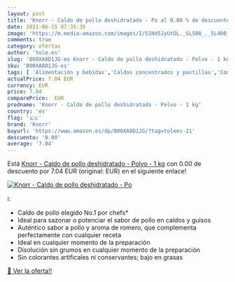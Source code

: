 ```yaml
---
layout: post
title: 'Knorr - Caldo de pollo deshidratado - Po al 0.00 % de descuento'
date: 2021-06-15 07:35:35
image: 'https://m.media-amazon.com/images/I/51Nd5JyUtOL._SL500_._SL400_.jpg'
comments: true
category: ofertas
author: 'tole.es'
slug: 'B00XA8D1JG-es Knorr - Caldo de pollo deshidratado - Polvo - 1 kg'
sku: 'B00XA8D1JG-es'
tags: [ 'Alimentación y bebidas','Caldos concentrados y pastillas','Conservas','Conservas de caldos','caldo','de','knorr','pollo', ]
actualPrice: 7.04 EUR
currency: EUR
price: 7.04
comparePrice:  EUR
prodname: 'Knorr - Caldo de pollo deshidratado - Polvo - 1 kg'
country: 'es'
flag: '🇪🇸'
brand: 'Knorr'
buyurl: 'https://www.amazon.es/dp/B00XA8D1JG/?tag=tolees-21'
descuento: '0.00'
average: '7.04'
---
```


Está [Knorr - Caldo de pollo deshidratado - Polvo - 1 kg](https://www.amazon.es/dp/B00XA8D1JG/?tag=tolees-21) con 0.00 de descuento por 7.04 EUR (original:  EUR) en el siguiente enlace!

[![Knorr - Caldo de pollo deshidratado - Po](https://m.media-amazon.com/images/I/51Nd5JyUtOL._SL500_._SL400_.jpg)](https://www.amazon.es/dp/B00XA8D1JG/?tag=tolees-21)

ℹ️:

- Caldo de pollo elegido No.1 por chefs*
- Ideal para sazonar o potenciar el sabor de pollo en caldos y guisos
- Auténtico sabor a pollo y aroma de romero, que complementa perfectamente con cualquier receta
- Ideal en cualquier momento de la preparación
- Disolución sin grumos en cualquier momento de la preparación
- Sin colorantes artificales ni conservantes; bajo en grasas

[🛒 Ver la oferta!!](https://www.amazon.es/dp/B00XA8D1JG/?tag=tolees-21)
